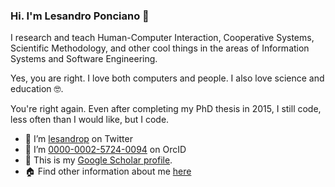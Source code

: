 ### Hi. I'm Lesandro Ponciano :handshake:

I research and teach Human-Computer Interaction, Cooperative Systems, Scientific Methodology, and other cool things in the areas of Information Systems and Software Engineering.

Yes, you are right. I love both computers and people. I also love science and education :nerd_face:. 

You're right again.  Even after completing my PhD thesis in 2015, I still code, less often than I would like, but I code.

- :speech_balloon: I’m [lesandrop](https://twitter.com/lesandrop) on Twitter
- :school: I’m [0000-0002-5724-0094](https://orcid.org/0000-0002-5724-0094) on OrcID
- :link: This is my [Google Scholar profile](https://scholar.google.com.br/citations?user=KS9I4P0AAAAJ).
- :house: Find other information about me [here](https://lesandrop.github.io/site/)


<!--
**lesandrop/lesandrop** is a ✨ _special_ ✨ repository because its `README.md` (this file) appears on your GitHub profile.

Here are some ideas to get you started:

- 🔭 I’m currently working on ...
- 🌱 I’m currently learning ...
- 👯 I’m looking to collaborate on ...
- 🤔 I’m looking for help with ...
- 💬 Ask me about ...
- 📫 How to reach me: ...
- 😄 Pronouns: ...
- ⚡ Fun fact: ...
-->
